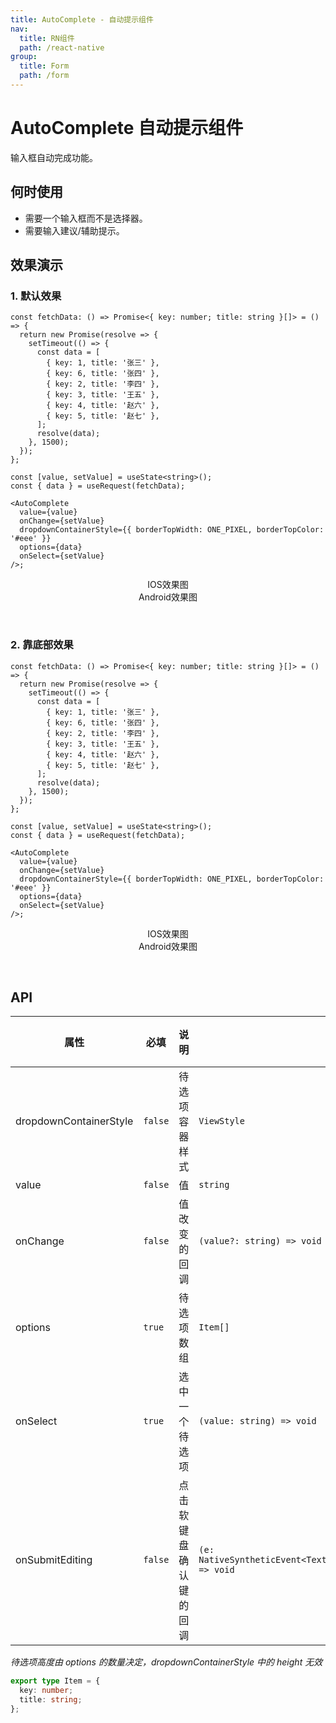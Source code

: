 ```yaml
---
title: AutoComplete - 自动提示组件
nav:
  title: RN组件
  path: /react-native
group:
  title: Form
  path: /form
---
```


# AutoComplete 自动提示组件

输入框自动完成功能。

## 何时使用

- 需要一个输入框而不是选择器。
- 需要输入建议/辅助提示。

## 效果演示

### 1. 默认效果

```tsx | pure
const fetchData: () => Promise<{ key: number; title: string }[]> = () => {
  return new Promise(resolve => {
    setTimeout(() => {
      const data = [
        { key: 1, title: '张三' },
        { key: 6, title: '张四' },
        { key: 2, title: '李四' },
        { key: 3, title: '王五' },
        { key: 4, title: '赵六' },
        { key: 5, title: '赵七' },
      ];
      resolve(data);
    }, 1500);
  });
};

const [value, setValue] = useState<string>();
const { data } = useRequest(fetchData);

<AutoComplete
  value={value}
  onChange={setValue}
  dropdownContainerStyle={{ borderTopWidth: ONE_PIXEL, borderTopColor: '#eee' }}
  options={data}
  onSelect={setValue}
/>;
```

<center>
  <div style={{ display: 'flex', width: 750 }}>
    <div style={{ width: 375 }}>IOS效果图</div>
    <div style={{ width: 375 }}>Android效果图</div>
  </div>
</center>
<center>
  <figure>
    <img
      alt=""
      src="https://td-dev-public.oss-cn-hangzhou.aliyuncs.com/maoyes-app/1607915944363832073.gif"
      style={{ width: 375, marginRight: 10, border: "1px solid #ddd" }}
    />
    <img
      alt=""
      src="https://timgsa.baidu.com/timg?image&quality=80&size=b9999_10000&sec=1607430991524&di=24c0bf75a6d0efeff1c48e13829eca72&imgtype=0&src=http%3A%2F%2Fattach.bbs.miui.com%2Fforum%2F201308%2F23%2F220651x9b0h4kru904ozre.jpg"
      style={{ width: 375, border: "1px solid #ddd" }}
    />
  </figure>
</center>

### 2. 靠底部效果

```tsx | pure
const fetchData: () => Promise<{ key: number; title: string }[]> = () => {
  return new Promise(resolve => {
    setTimeout(() => {
      const data = [
        { key: 1, title: '张三' },
        { key: 6, title: '张四' },
        { key: 2, title: '李四' },
        { key: 3, title: '王五' },
        { key: 4, title: '赵六' },
        { key: 5, title: '赵七' },
      ];
      resolve(data);
    }, 1500);
  });
};

const [value, setValue] = useState<string>();
const { data } = useRequest(fetchData);

<AutoComplete
  value={value}
  onChange={setValue}
  dropdownContainerStyle={{ borderTopWidth: ONE_PIXEL, borderTopColor: '#eee' }}
  options={data}
  onSelect={setValue}
/>;
```

<center>
  <div style={{ display: 'flex', width: 750 }}>
    <div style={{ width: 375 }}>IOS效果图</div>
    <div style={{ width: 375 }}>Android效果图</div>
  </div>
</center>
<center>
  <figure>
    <img
      alt=""
      src="https://td-dev-public.oss-cn-hangzhou.aliyuncs.com/maoyes-app/1607918168189223503.gif"
      style={{ width: 375, marginRight: 10, border: "1px solid #ddd" }}
    />
    <img
      alt=""
      src="https://timgsa.baidu.com/timg?image&quality=80&size=b9999_10000&sec=1607430991524&di=24c0bf75a6d0efeff1c48e13829eca72&imgtype=0&src=http%3A%2F%2Fattach.bbs.miui.com%2Fforum%2F201308%2F23%2F220651x9b0h4kru904ozre.jpg"
      style={{ width: 375, border: "1px solid #ddd" }}
    />
  </figure>
</center>

## API

| 属性 | 必填 | 说明 | 类型 | 默认值 |
| --- | --- | --- | --- | --- |
| dropdownContainerStyle | `false` | 待选项容器样式 | `ViewStyle` |  |
| value | `false` | 值 | `string` | `''` |
| onChange | `false` | 值改变的回调 | `(value?: string) => void` |  |
| options | `true` | 待选项数组 | `Item[]` | `[]` |
| onSelect | `true` | 选中一个待选项 | `(value: string) => void` |  |
| onSubmitEditing | `false` | 点击软键盘确认键的回调 | `(e: NativeSyntheticEvent<TextInputSubmitEditingEventData>) => void` |  |

_待选项高度由 options 的数量决定，dropdownContainerStyle 中的 height 无效_

```ts
export type Item = {
  key: number;
  title: string;
};
```
